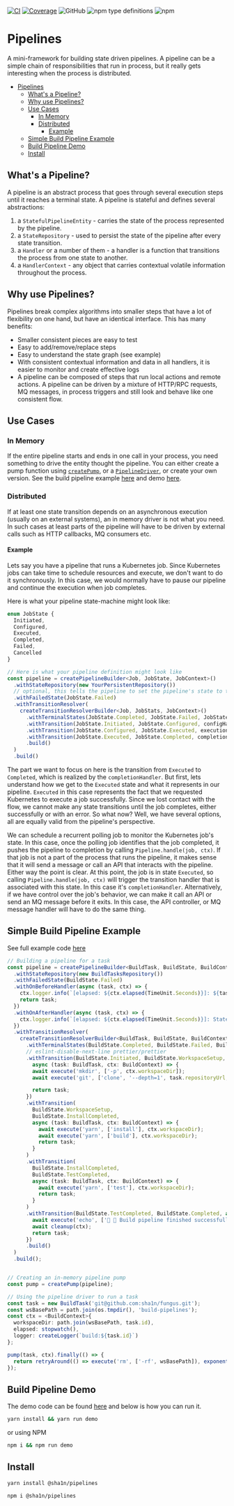 [![CI](https://github.com/sha1n/pipelines/actions/workflows/ci.yml/badge.svg)](https://github.com/sha1n/pipelines/actions/workflows/ci.yml)
[![Coverage](https://github.com/sha1n/pipelines/actions/workflows/coverage.yml/badge.svg)](https://github.com/sha1n/pipelines/actions/workflows/coverage.yml)
![GitHub](https://img.shields.io/github/license/sha1n/pipelines)
![npm type definitions](https://img.shields.io/npm/types/@sha1n/pipelines)
![npm](https://img.shields.io/npm/v/@sha1n/pipelines)

# Pipelines
A mini-framework for building state driven pipelines. A pipeline can be a simple chain of responsibilities that run in process, but it really gets interesting when the process is distributed.

- [Pipelines](#pipelines)
  - [What's a Pipeline?](#whats-a-pipeline)
  - [Why use Pipelines?](#why-use-pipelines)
  - [Use Cases](#use-cases)
    - [In Memory](#in-memory)
    - [Distributed](#distributed)
      - [Example](#example)
  - [Simple Build Pipeline Example](#simple-build-pipeline-example)
  - [Build Pipeline Demo](#build-pipeline-demo)
  - [Install](#install)

## What's a Pipeline?
A pipeline is an abstract process that goes through several execution steps until it reaches a terminal state. A pipeline is stateful and defines  several abstractions:
1. a `StatefulPipelineEntity` - carries the state of the process represented by the pipeline.
2. a `StateRepository` - used to persist the state of the pipeline after every state transition.
3. a `Handler` or a number of them - a handler is a function that transitions the process from one state to another.
4. a `HandlerContext` - any object that carries contextual volatile information throughout the process.

## Why use Pipelines?
Pipelines break complex algorithms into smaller steps that have a lot of flexibility on one hand, but have an identical interface. This has many benefits:

- Smaller consistent pieces are easy to test
- Easy to add/remove/replace steps
- Easy to understand the state graph (see example)
- With consistent contextual information and data in all handlers, it is easier to monitor and create effective logs
- A pipeline can be composed of steps that run local actions and remote actions. A pipeline can be driven by a mixture of HTTP/RPC requests, MQ messages, in process triggers and still look and behave like one consistent flow.

## Use Cases
### In Memory
If the entire pipeline starts and ends in one call in your process, you need something to drive the entity thought the pipeline. You can either create a pump function using [`createPump`](./lib/createPump.ts), or a [`PipelineDriver`](./lib/PipelineDriver.ts), or create your own version. See the build pipeline example [here](#simple-build-pipeline-example) and demo [here](#build-pipeline-demo).

### Distributed
If at least one state transition depends on an asynchronous execution (usually on an external systems), an in memory driver is not what you need. In such cases at least parts of the pipeline will have to be driven by external calls such as HTTP callbacks, MQ consumers etc.

#### Example
Lets say you have a pipeline that runs a Kubernetes job. Since Kubernetes jobs can take time to schedule resources and execute, we don't want to do it synchronously. In this case, we would normally have to pause our pipeline and continue the execution when job completes.

Here is what your pipeline state-machine might look like:
```ts
enum JobState {
  Initiated,
  Configured,
  Executed,
  Completed,
  Failed,
  Cancelled
}

// Here is what your pipeline definition might look like
const pipeline = createPipelineBuilder<Job, JobState, JobContext>()
  .withStateRepository(new YourPersistentRepository())
  // optional, this tells the pipeline to set the pipeline's state to this by default when a NonRecoverablePipelineError is caught
  .withFailedState(JobState.Failed)
  .withTransitionResolver(
    createTransitionResolverBuilder<Job, JobStats, JobContext>()
      .withTerminalStates(JobState.Completed, JobState.Failed, JobState.Cancelled)
      .withTransition(JobState.Initiated, JobState.Configured, configHandler)
      .withTransition(JobState.Configured, JobState.Executed, executionHandler)
      .withTransition(JobState.Executed, JobState.Completed, completionHandler)
      .build()
  )
  .build()
```

The part we want to focus on here is the transition from `Executed` to `Completed`, which is realized by the `completionHandler`. But first, lets understand how we get to the `Executed` state and what it represents in our pipeline. `Executed` in this case represents the fact that we requested Kubernetes to execute a job successfully. Since we lost contact with the flow, we cannot make any state transitions until the job completes, either successfully or with an error. So what now? Well, we have several options, all are equally valid from the pipeline's perspective.

We can schedule a recurrent polling job to monitor the Kubernetes job's state. In this case, once the polling job identifies that the job completed, it pushes the pipeline to completion by calling `Pipeline.handle(job, ctx)`. If that job is not a part of the process that runs the pipeline, it makes sense that it will send a message or call an API that interacts with the pipeline. Either way the point is clear. 
At this point, the job is in state `Executed`, so calling `Pipeline.handle(job, ctx)` will trigger the transition handler that is associated with this state. In this case it's `completionHandler`.
Alternatively, if we have control over the job's behavior, we can make it call an API or send an MQ message before it exits. In this case, the API controller, or MQ message handler will have to do the same thing.


## Simple Build Pipeline Example
See full example code [here](examples/build-pipeline)

```ts
// Building a pipeline for a task
const pipeline = createPipelineBuilder<BuildTask, BuildState, BuildContext>()
  .withStateRepository(new BuildTasksRepository())
  .withFailedState(BuildState.Failed)
  .withOnBeforeHandler(async (task, ctx) => {
    ctx.logger.info(`[elapsed: ${ctx.elapsed(TimeUnit.Seconds)}]: ${task.state}`);
    return task;
  })
  .withOnAfterHandler(async (task, ctx) => {
    ctx.logger.info(`[elapsed: ${ctx.elapsed(TimeUnit.Seconds)}]: State is now ${task.state}`);
  })
  .withTransitionResolver(
    createTransitionResolverBuilder<BuildTask, BuildState, BuildContext>()
      .withTerminalStates(BuildState.Completed, BuildState.Failed, BuildState.Cancelled)
      // eslint-disable-next-line prettier/prettier
      .withTransition(BuildState.Initiated, BuildState.WorkspaceSetup, 
        async (task: BuildTask, ctx: BuildContext) => {
        await execute('mkdir', ['-p', ctx.workspaceDir]);
        await execute('git', ['clone', '--depth=1', task.repositoryUrl, ctx.workspaceDir]);

        return task;
      })
      .withTransition(
        BuildState.WorkspaceSetup,
        BuildState.InstallCompleted,
        async (task: BuildTask, ctx: BuildContext) => {
          await execute('yarn', ['install'], ctx.workspaceDir);
          await execute('yarn', ['build'], ctx.workspaceDir);
          return task;
        }
      )
      .withTransition(
        BuildState.InstallCompleted,
        BuildState.TestCompleted,
        async (task: BuildTask, ctx: BuildContext) => {
          await execute('yarn', ['test'], ctx.workspaceDir);
          return task;
        }
      )
      .withTransition(BuildState.TestCompleted, BuildState.Completed, async (task: BuildTask, ctx: BuildContext) => {
        await execute('echo', ['🥳 🎉 Build pipeline finished successfully!']);
        await cleanup(ctx);
        return task;
      })
      .build()
  )
  .build();


// Creating an in-memory pipeline pump
const pump = createPump(pipeline);

// Using the pipeline driver to run a task
const task = new BuildTask('git@github.com:sha1n/fungus.git');
const wsBasePath = path.join(os.tmpdir(), 'build-pipelines');
const ctx = <BuildContext>{
  workspaceDir: path.join(wsBasePath, task.id),
  elapsed: stopwatch(),
  logger: createLogger(`build:${task.id}`)
};

pump(task, ctx).finally(() => {
  return retryAround(() => execute('rm', ['-rf', wsBasePath]), exponentialBackoffRetryPolicy(2));
});
```

## Build Pipeline Demo
The demo code can be found [here](examples/build-pipeline) and below is how you can run it.

```bash
yarn install && yarn run demo
```

or using NPM

```bash
npm i && npm run demo
```

## Install
```bash
yarn install @sha1n/pipelines
```

```bash
npm i @sha1n/pipelines
```